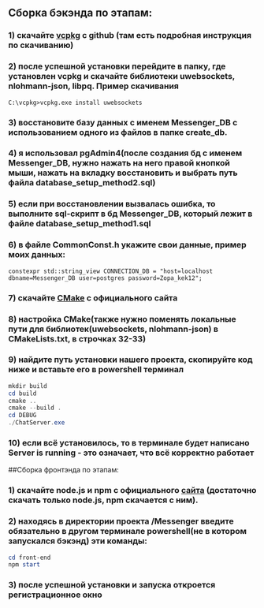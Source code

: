 ## Сборка бэкэнда по этапам:
### 1) скачайте [vcpkg](https://github.com/microsoft/vcpkg) c github (там есть подробная инструкция по скачиванию) 
### 2) после успешной установки перейдите в папку, где установлен vcpkg и скачайте библиотеки uwebsockets, nlohmann-json, libpq. Пример скачивания
``` C:\vcpkg>vcpkg.exe install uwebsockets ```
### 3) восстановите базу данных с именем Messenger_DB с использованием одного из файлов в папке create_db.
### 4) я использовал pgAdmin4(после создания бд с именем Messenger_DB, нужно нажать на него правой кнопкой мыши, нажать на вкладку восстановить и выбрать путь файла database_setup_method2.sql)
### 5) если при восстановлении вызвалась ошибка, то выполните sql-скрипт в бд Messenger_DB, который лежит в файле database_setup_method1.sql
### 6) в файле CommonConst.h укажите свои данные, пример моих данных: 
``` constexpr std::string_view CONNECTION_DB = "host=localhost dbname=Messenger_DB user=postgres password=Zopa_kek12"; ```
### 7) скачайте [CMake](https://cmake.org/download/) с официального сайта
### 8) настройка CMake(также нужно поменять локальные пути для библиотек(uwebsockets, nlohmann-json) в CMakeLists.txt, в строчках 32-33)
### 9) найдите путь установки нашего проекта, скопируйте код ниже и вставьте его в powershell терминал  
```powershell
mkdir build
cd build
cmake ..
cmake --build .
cd DEBUG
./ChatServer.exe
```
### 10) если всё установилось, то в терминале будет написано Server is running - это означает, что всё корректно работает


##Сборка фронтэнда по этапам:
### 1) скачайте node.js и npm с официального [сайта]((https://nodejs.org/en)) (достаточно скачать только node.js, npm скачается с ним).
### 2) находясь в директории проекта /Messenger введите **обязательно в другом терминале powershell(не в котором запускался бэкэнд)** эти команды:
```powershell
cd front-end
npm start
``` 
### 3) после успешной установки и запуска откроется регистрационное окно
